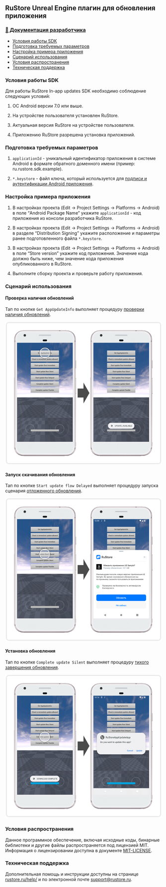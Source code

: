 ## RuStore Unreal Engine плагин для обновления приложения

### [🔗 Документация разработчика][10]

- [Условия работы SDK](#Условия-работы-SDK)
- [Подготовка требуемых параметров](#Подготовка-требуемых-параметров)
- [Настройка примера приложения](#Настройка-примера-приложения)
- [Сценарий использования](#Сценарий-использования)
- [Условия распространения](#Условия-распространения)
- [Техническая поддержка](#Техническая-поддержка)


### Условия работы SDK

Для работы RuStore In-app updates SDK необходимо соблюдение следующих условий:

1. ОС Android версии 7.0 или выше.

2. На устройстве пользователя установлен RuStore.

3. Актуальная версия RuStore на устройстве пользователя.

4. Приложению RuStore разрешена установка приложений.


### Подготовка требуемых параметров

1. `applicationId` - уникальный идентификатор приложения в системе Android в формате обратного доменного имени (пример: ru.rustore.sdk.example).

2. `*.keystore` - файл ключа, который используется для [подписи и аутентификации Android приложения](https://www.rustore.ru/help/developers/publishing-and-verifying-apps/app-publication/apk-signature/).


### Настройка примера приложения

1. В настройках проекта (Edit → Project Settings → Platforms → Android) в поле “Android Package Name” укажите `applicationId` - код приложения из консоли разработчика RuStore.

2. В настройках проекта (Edit → Project Settings → Platforms → Android) в разделе “Distribution Signing” укажите расположение и параметры ранее подготовленного файла `*.keystore`.

3. В настройках проекта (Edit → Project Settings → Platforms → Android) в поле “Store version” укажите код приложения. Значение кода должно быть ниже, чем значение кода приложения опубликованного в RuStore.

4. Выполните сборку проекта и проверьте работу приложения.


### Сценарий использования

#### Проверка наличия обновлений

Тап по кнопке `Get AppUpdateInfo` выполняет процедуру [проверки наличия обновлений][20].

![Проверка наличия обновлений](images/01_get_app_update_info.png)


#### Запуск скачивания обновления

Тап по кнопке `Start update flow Delayed` выполняет процедуру запуска сценария [отложенного обновления][30].

![Запуск скачивания обновления](images/02_start_update_flow_delayed.png)


#### Установка обновления

Тап по кнопке `Complete update Silent` выполняет процедуру [тихого завершения обновления][40].

![Установка обновления](images/03_complete_update.png)


### Условия распространения

Данное программное обеспечение, включая исходные коды, бинарные библиотеки и другие файлы распространяется под лицензией MIT. Информация о лицензировании доступна в документе [MIT-LICENSE](MIT-LICENSE.txt).


### Техническая поддержка

Дополнительная помощь и инструкции доступны на странице [rustore.ru/help/](https://www.rustore.ru/help/) и по электронной почте [support@rustore.ru](mailto:support@rustore.ru).

[10]: https://www.rustore.ru/help/sdk/updates/unreal/7-0-0
[20]: https://www.rustore.ru/help/sdk/updates/unreal/7-0-0#checkavailable
[30]: https://www.rustore.ru/help/sdk/updates/unreal/7-0-0#scenariodelayedupdate
[40]: https://www.rustore.ru/help/sdk/updates/unreal/7-0-0#installupdatesilent
